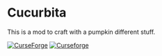 # Cucurbita
This is a mod to craft with a pumpkin different stuff.

[![CurseForge](http://cf.way2muchnoise.eu/full_411301_downloads.svg)](https://www.curseforge.com/minecraft/mc-mods/cucurbita)
[![Curseforge](http://cf.way2muchnoise.eu/versions/For%20MC_411301_all.svg)](https://www.curseforge.com/minecraft/mc-mods/cucurbita)